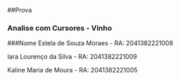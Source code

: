 ##Prova 
### Analise com Cursores - Vinho
 
###Nome
Estela de Souza Moraes - RA: 2041382221008

Iara Lourenço da Silva - RA: 2041382221009

Kaline Maria de Moura - RA: 2041382221005
